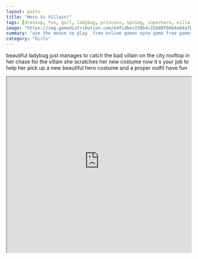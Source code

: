 ```yaml
---
layout: posts
title: "Hero Vs Villain!"
tags: [dressup, fun, girl, ladybug, princess, spring, superhero, villain, free, online, games, oyna, game, free, games, play, play, games]
image: "https://img.gamedistribution.com/e4fcdbec230b4c25b00f6064a04a7bab.jpg"
summary: "use the mouse to play  free online games oyna game free games play play games"
category: "Girls"
---
```


beautiful ladybug just manages to catch the bad villain on the city rooftop in her chase for the villain she scratches her new costume now it s your job to help her pick up a new beautiful hero costume and a proper outfit have fun

<iframe width="100%" height="480px;" src="https://html5.gamedistribution.com/e4fcdbec230b4c25b00f6064a04a7bab/"></iframe>